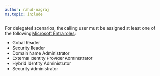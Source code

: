 ```yaml
---
author: rahul-nagraj
ms.topic: include
---
```


For delegated scenarios, the calling user must be assigned at least one of the following [Microsoft Entra roles](/azure/active-directory/roles/permissions-reference?toc=%2Fgraph%2Ftoc.json):

- Gobal Reader
- Security Reader
- Domain Name Administrator
- External Identity Provider Administrator
- Hybrid Identity Administrator
- Security Administrator
